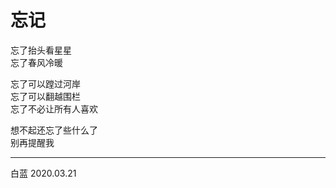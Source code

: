 # 忘记

忘了抬头看星星  
忘了春风冷暖  

忘了可以蹚过河岸  
忘了可以翻越围栏  
忘了不必让所有人喜欢  

想不起还忘了些什么了  
别再提醒我  

____________
白蓝
2020.03.21